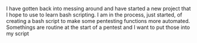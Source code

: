 I have gotten back into messing around and have started a new project that I hope to use to learn bash scripting.
I am in the process, just started, of creating a bash script to make some pentesting functions more automated. Somethings are routine at the start of a pentest
and I want to put those into my script

<!---
dolphoneman/dolphoneman is a ✨ special ✨ repository because its `README.md` (this file) appears on your GitHub profile.
You can click the Preview link to take a look at your changes.
--->
